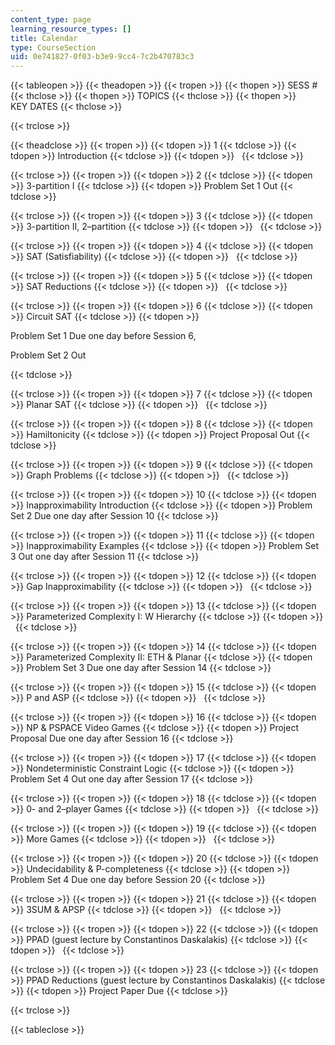 ```yaml
---
content_type: page
learning_resource_types: []
title: Calendar
type: CourseSection
uid: 0e741827-0f03-b3e9-9cc4-7c2b470783c3
---
```


{{< tableopen >}}
{{< theadopen >}}
{{< tropen >}}
{{< thopen >}}
SESS #
{{< thclose >}}
{{< thopen >}}
TOPICS
{{< thclose >}}
{{< thopen >}}
KEY DATES
{{< thclose >}}

{{< trclose >}}

{{< theadclose >}}
{{< tropen >}}
{{< tdopen >}}
1
{{< tdclose >}}
{{< tdopen >}}
Introduction
{{< tdclose >}}
{{< tdopen >}}
 
{{< tdclose >}}

{{< trclose >}}
{{< tropen >}}
{{< tdopen >}}
2
{{< tdclose >}}
{{< tdopen >}}
3-partition I
{{< tdclose >}}
{{< tdopen >}}
Problem Set 1 Out
{{< tdclose >}}

{{< trclose >}}
{{< tropen >}}
{{< tdopen >}}
3
{{< tdclose >}}
{{< tdopen >}}
3-partition II, 2–partition
{{< tdclose >}}
{{< tdopen >}}
 
{{< tdclose >}}

{{< trclose >}}
{{< tropen >}}
{{< tdopen >}}
4
{{< tdclose >}}
{{< tdopen >}}
SAT (Satisfiability)
{{< tdclose >}}
{{< tdopen >}}
 
{{< tdclose >}}

{{< trclose >}}
{{< tropen >}}
{{< tdopen >}}
5
{{< tdclose >}}
{{< tdopen >}}
SAT Reductions
{{< tdclose >}}
{{< tdopen >}}
 
{{< tdclose >}}

{{< trclose >}}
{{< tropen >}}
{{< tdopen >}}
6
{{< tdclose >}}
{{< tdopen >}}
Circuit SAT
{{< tdclose >}}
{{< tdopen >}}


Problem Set 1 Due one day before Session 6,

Problem Set 2 Out


{{< tdclose >}}

{{< trclose >}}
{{< tropen >}}
{{< tdopen >}}
7
{{< tdclose >}}
{{< tdopen >}}
Planar SAT
{{< tdclose >}}
{{< tdopen >}}
 
{{< tdclose >}}

{{< trclose >}}
{{< tropen >}}
{{< tdopen >}}
8
{{< tdclose >}}
{{< tdopen >}}
Hamiltonicity
{{< tdclose >}}
{{< tdopen >}}
Project Proposal Out
{{< tdclose >}}

{{< trclose >}}
{{< tropen >}}
{{< tdopen >}}
9
{{< tdclose >}}
{{< tdopen >}}
Graph Problems
{{< tdclose >}}
{{< tdopen >}}
 
{{< tdclose >}}

{{< trclose >}}
{{< tropen >}}
{{< tdopen >}}
10
{{< tdclose >}}
{{< tdopen >}}
Inapproximability Introduction
{{< tdclose >}}
{{< tdopen >}}
Problem Set 2 Due one day after Session 10
{{< tdclose >}}

{{< trclose >}}
{{< tropen >}}
{{< tdopen >}}
11
{{< tdclose >}}
{{< tdopen >}}
Inapproximability Examples
{{< tdclose >}}
{{< tdopen >}}
Problem Set 3 Out one day after Session 11
{{< tdclose >}}

{{< trclose >}}
{{< tropen >}}
{{< tdopen >}}
12
{{< tdclose >}}
{{< tdopen >}}
Gap Inapproximability
{{< tdclose >}}
{{< tdopen >}}
 
{{< tdclose >}}

{{< trclose >}}
{{< tropen >}}
{{< tdopen >}}
13
{{< tdclose >}}
{{< tdopen >}}
Parameterized Complexity I: W Hierarchy
{{< tdclose >}}
{{< tdopen >}}
 
{{< tdclose >}}

{{< trclose >}}
{{< tropen >}}
{{< tdopen >}}
14
{{< tdclose >}}
{{< tdopen >}}
Parameterized Complexity II: ETH & Planar
{{< tdclose >}}
{{< tdopen >}}
Problem Set 3 Due one day after Session 14
{{< tdclose >}}

{{< trclose >}}
{{< tropen >}}
{{< tdopen >}}
15
{{< tdclose >}}
{{< tdopen >}}
P and ASP
{{< tdclose >}}
{{< tdopen >}}
 
{{< tdclose >}}

{{< trclose >}}
{{< tropen >}}
{{< tdopen >}}
16
{{< tdclose >}}
{{< tdopen >}}
NP & PSPACE Video Games
{{< tdclose >}}
{{< tdopen >}}
Project Proposal Due one day after Session 16
{{< tdclose >}}

{{< trclose >}}
{{< tropen >}}
{{< tdopen >}}
17
{{< tdclose >}}
{{< tdopen >}}
Nondeterministic Constraint Logic
{{< tdclose >}}
{{< tdopen >}}
Problem Set 4 Out one day after Session 17
{{< tdclose >}}

{{< trclose >}}
{{< tropen >}}
{{< tdopen >}}
18
{{< tdclose >}}
{{< tdopen >}}
0- and 2–player Games
{{< tdclose >}}
{{< tdopen >}}
 
{{< tdclose >}}

{{< trclose >}}
{{< tropen >}}
{{< tdopen >}}
19
{{< tdclose >}}
{{< tdopen >}}
More Games
{{< tdclose >}}
{{< tdopen >}}
 
{{< tdclose >}}

{{< trclose >}}
{{< tropen >}}
{{< tdopen >}}
20
{{< tdclose >}}
{{< tdopen >}}
Undecidability & P-completeness
{{< tdclose >}}
{{< tdopen >}}
Problem Set 4 Due one day before Session 20
{{< tdclose >}}

{{< trclose >}}
{{< tropen >}}
{{< tdopen >}}
21
{{< tdclose >}}
{{< tdopen >}}
3SUM & APSP
{{< tdclose >}}
{{< tdopen >}}
 
{{< tdclose >}}

{{< trclose >}}
{{< tropen >}}
{{< tdopen >}}
22
{{< tdclose >}}
{{< tdopen >}}
PPAD (guest lecture by Constantinos Daskalakis)
{{< tdclose >}}
{{< tdopen >}}
 
{{< tdclose >}}

{{< trclose >}}
{{< tropen >}}
{{< tdopen >}}
23
{{< tdclose >}}
{{< tdopen >}}
PPAD Reductions (guest lecture by Constantinos Daskalakis)
{{< tdclose >}}
{{< tdopen >}}
Project Paper Due
{{< tdclose >}}

{{< trclose >}}

{{< tableclose >}}